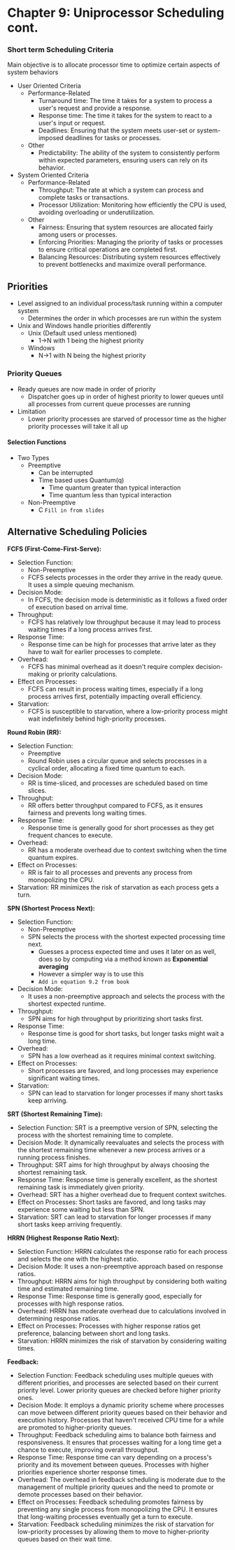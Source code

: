 # Chapter 9: Uniprocessor Scheduling cont.

### Short term Scheduling Criteria
Main objective is to allocate processor time to optimize certain aspects of system behaviors
- User Oriented Criteria
    - Performance-Related
        - Turnaround time: The time it takes for a system to process a user's request and provide a response.
        - Response time: The time it takes for the system to react to a user's input or request.
        - Deadlines: Ensuring that the system meets user-set or system-imposed deadlines for tasks or processes.
    - Other
        - Predictability: The ability of the system to consistently perform within expected parameters, ensuring users can rely on its behavior.
- System Oriented Criteria
    - Performance-Related
        - Throughput: The rate at which a system can process and complete tasks or transactions.
        - Processor Utilization: Monitoring how efficiently the CPU is used, avoiding overloading or underutilization.
    - Other
        - Fairness: Ensuring that system resources are allocated fairly among users or processes.
        - Enforcing Priorities: Managing the priority of tasks or processes to ensure critical operations are completed first.
        - Balancing Resources: Distributing system resources effectively to prevent bottlenecks and maximize overall performance.
## Priorities
- Level assigned to an individual process/task running within a computer system
	- Determines the order in which processes are run within the system
- Unix and Windows handle priorities differently
	- Unix (Default used unless mentioned)
		- 1->N with 1 being the highest priority
	- Windows
		- N->1 with N being the highest priority 

### Priority Queues
- Ready queues are now made in order of priority
	- Dispatcher goes up in order of highest priority to lower queues until all processes from current queue processes are running
- Limitation
	- Lower priority processes are starved of processor time as the higher priority processes will take it all up

#### Selection Functions
- Two Types
	- Preemptive
		- Can be interrupted
		- Time based uses Quantum(q) 
			- Time quantum greater than typical interaction
			- Time quantum less than typical interaction
	- Non-Preemptive
		- C `Fill in from slides`


## Alternative Scheduling Policies
**FCFS (First-Come-First-Serve):**
- Selection Function: 
	- Non-Preemptive 
	- FCFS selects processes in the order they arrive in the ready queue. It uses a simple queuing mechanism.
- Decision Mode: 
	- In FCFS, the decision mode is deterministic as it follows a fixed order of execution based on arrival time.
- Throughput: 
	- FCFS has relatively low throughput because it may lead to process waiting times if a long process arrives first.
- Response Time: 
	- Response time can be high for processes that arrive later as they have to wait for earlier processes to complete.
- Overhead: 
	- FCFS has minimal overhead as it doesn't require complex decision-making or priority calculations.
- Effect on Processes: 
	- FCFS can result in process waiting times, especially if a long process arrives first, potentially impacting overall efficiency.
- Starvation: 
	- FCFS is susceptible to starvation, where a low-priority process might wait indefinitely behind high-priority processes.

**Round Robin (RR):**
- Selection Function: 
	- Preemptive
	- Round Robin uses a circular queue and selects processes in a cyclical order, allocating a fixed time quantum to each.
- Decision Mode: 
	- RR is time-sliced, and processes are scheduled based on time slices.
- Throughput: 
	- RR offers better throughput compared to FCFS, as it ensures fairness and prevents long waiting times.
- Response Time: 
	- Response time is generally good for short processes as they get frequent chances to execute.
- Overhead: 
	- RR has a moderate overhead due to context switching when the time quantum expires.
- Effect on Processes: 
	- RR is fair to all processes and prevents any process from monopolizing the CPU.
- Starvation: 
	RR minimizes the risk of starvation as each process gets a turn.

**SPN (Shortest Process Next):**
- Selection Function: 
	- Non-Preemptive
	- SPN selects the process with the shortest expected processing time next.
		- Guesses a process expected time and uses it later on as well, does so by computing via a method known as **Exponential averaging**
		- However a simpler way is to use this
		- `Add in equation 9.2 from book`
- Decision Mode:
	- It uses a non-preemptive approach and selects the process with the shortest expected runtime.
- Throughput: 
	- SPN aims for high throughput by prioritizing short tasks first.
- Response Time: 
	- Response time is good for short tasks, but longer tasks might wait a long time.
- Overhead: 
	- SPN has a low overhead as it requires minimal context switching.
- Effect on Processes: 
	- Short processes are favored, and long processes may experience significant waiting times.
- Starvation: 
	- SPN can lead to starvation for longer processes if many short tasks keep arriving.

**SRT (Shortest Remaining Time):**
- Selection Function: SRT is a preemptive version of SPN, selecting the process with the shortest remaining time to complete.
- Decision Mode: It dynamically reevaluates and selects the process with the shortest remaining time whenever a new process arrives or a running process finishes.
- Throughput: SRT aims for high throughput by always choosing the shortest remaining task.
- Response Time: Response time is generally excellent, as the shortest remaining task is immediately given priority.
- Overhead: SRT has a higher overhead due to frequent context switches.
- Effect on Processes: Short tasks are favored, and long tasks may experience some waiting but less than SPN.
- Starvation: SRT can lead to starvation for longer processes if many short tasks keep arriving frequently.

**HRRN (Highest Response Ratio Next):**
- Selection Function: HRRN calculates the response ratio for each process and selects the one with the highest ratio.
- Decision Mode: It uses a non-preemptive approach based on response ratios.
- Throughput: HRRN aims for high throughput by considering both waiting time and estimated remaining time.
- Response Time: Response time is generally good, especially for processes with high response ratios.
- Overhead: HRRN has moderate overhead due to calculations involved in determining response ratios.
- Effect on Processes: Processes with higher response ratios get preference, balancing between short and long tasks.
- Starvation: HRRN minimizes the risk of starvation by considering waiting times.

**Feedback:**
- Selection Function: Feedback scheduling uses multiple queues with different priorities, and processes are selected based on their current priority level. Lower priority queues are checked before higher priority ones.
- Decision Mode: It employs a dynamic priority scheme where processes can move between different priority queues based on their behavior and execution history. Processes that haven't received CPU time for a while are promoted to higher-priority queues.
- Throughput: Feedback scheduling aims to balance both fairness and responsiveness. It ensures that processes waiting for a long time get a chance to execute, improving overall throughput.
- Response Time: Response time can vary depending on a process's priority and its movement between queues. Processes with higher priorities experience shorter response times.
- Overhead: The overhead in feedback scheduling is moderate due to the management of multiple priority queues and the need to promote or demote processes based on their behavior.
- Effect on Processes: Feedback scheduling promotes fairness by preventing any single process from monopolizing the CPU. It ensures that long-waiting processes eventually get a turn to execute.
- Starvation: Feedback scheduling minimizes the risk of starvation for low-priority processes by allowing them to move to higher-priority queues based on their wait time.